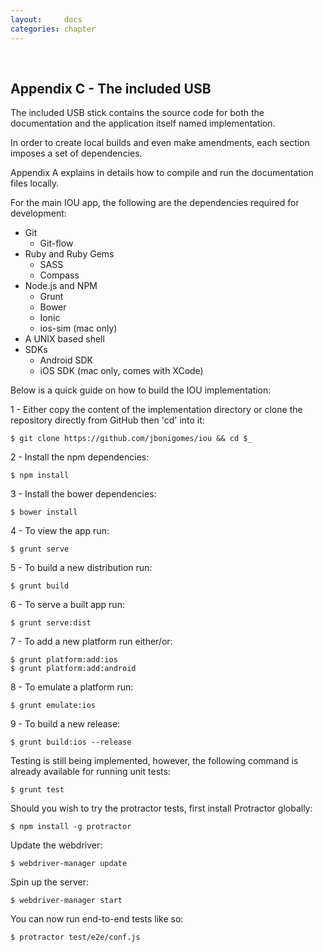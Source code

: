 ```yaml
---
layout:     docs
categories: chapter
---
```


<div class="breakpage">&nbsp;</div>

## Appendix C - The included USB

The included USB stick contains the source code for both the documentation and the application itself named implementation.

In order to create local builds and even make amendments, each section imposes a set of dependencies.

Appendix A explains in details how to compile and run the documentation files locally.

For the main IOU app, the following are the dependencies required for development:

- Git
  - Git-flow
- Ruby and Ruby Gems
  - SASS
  - Compass
- Node.js and NPM
  - Grunt
  - Bower
  - Ionic
  - ios-sim (mac only)
- A UNIX based shell
- SDKs
  - Android SDK
  - iOS SDK (mac only, comes with XCode)

Below is a quick guide on how to build the IOU implementation:

1 - Either copy the content of the implementation directory or clone the repository directly from GitHub then 'cd' into it:

    $ git clone https://github.com/jbonigomes/iou && cd $_

2 - Install the npm dependencies:

    $ npm install

3 - Install the bower dependencies:

    $ bower install

4 - To view the app run:

    $ grunt serve

5 - To build a new distribution run:

    $ grunt build

6 - To serve a built app run:

    $ grunt serve:dist

7 - To add a new platform run either/or:

    $ grunt platform:add:ios
    $ grunt platform:add:android

8 - To emulate a platform run:

    $ grunt emulate:ios

9 - To build a new release:

    $ grunt build:ios --release

Testing is still being implemented, however, the following command is already available for running unit tests:

    $ grunt test

Should you wish to try the protractor tests, first install Protractor globally:

    $ npm install -g protractor

Update the webdriver:

    $ webdriver-manager update

Spin up the server:

    $ webdriver-manager start

You can now run end-to-end tests like so:

    $ protractor test/e2e/conf.js
